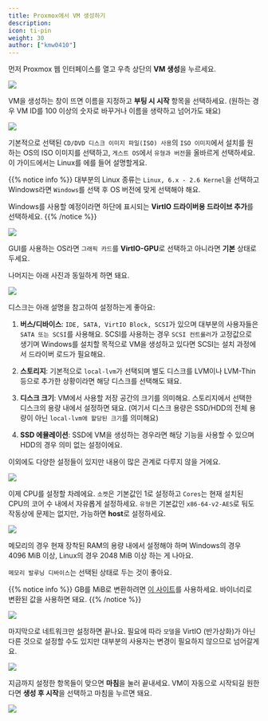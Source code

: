 ```yaml
---
title: Proxmox에서 VM 생성하기
description: 
icon: ti-pin
weight: 30
author: ["kmw0410"]
---
```


먼저 Proxmox 웹 인터페이스를 열고 우측 상단의 **VM 생성**을 누르세요.

![](./1.png)

VM을 생성하는 창이 뜨면 이름을 지정하고 **부팅 시 시작** 항목을 선택하세요. (원하는 경우 VM ID를 100 이상의 숫자로 바꾸거나 이름을 생략하고 넘어가도 돼요)

![](./2.png)

기본적으로 선택된 `CD/DVD 디스크 이미지 파일(ISO) 사용`의 `ISO 이미지`에서 설치를 원하는 OS의 ISO 이미지를 선택하고, `게스트 OS`에서 `유형과 버전`을 올바르게 선택하세요. 이 가이드에서는 Linux를 에를 들어 설명할게요.

{{% notice info %}}
대부분의 Linux 종류는 `Linux, 6.x - 2.6 Kernel`을 선택하고 Windows라면 `Windows`를 선택 후 OS 버전에 맞게 선택해야 해요.

Windows를 사용할 예정이라면 하단에 표시되는 **VirtIO 드라이버용 드라이브 추가**를 선택하세요.
{{% /notice %}}

![](./3.png)

GUI를 사용하는 OS라면 `그래픽 카드`를 **VirtIO-GPU**로 선택하고 아니라면 **기본** 상태로 두세요.

나머지는 아래 사진과 동일하게 하면 돼요.

![](./4.png)

디스크는 아래 설명을 참고하여 설정하는게 좋아요:

1. **버스/디바이스**:
`IDE, SATA, VirtIO Block, SCSI`가 있으며 대부분의 사용자들은 `SATA 또는 SCSI`를 사용해요. SCSI를 사용하는 경우 `SCSI 컨트롤러`가 고정값으로 생기며 Windows를 설치할 목적으로 VM을 생성하고 있다면 SCSI는 설치 과정에서 드라이버 로드가 필요해요.

2. **스토리지**:
기본적으로 `local-lvm`가 선택되며 별도 디스크를 LVM이나 LVM-Thin 등으로 추가한 상황이라면 해당 디스크를 선택해도 돼요.

3. **디스크 크기**:
VM에서 사용할 저장 공간의 크기를 의미해요. 스토리지에서 선택한 디스크의 용량 내에서 설정하면 돼요. (여기서 디스크 용량은 SSD/HDD의 전체 용량이 아닌 `local-lvm에 할당된 크기`를 의미해요)

4. **SSD 에뮬레이션**:
SSD에 VM을 생성하는 경우라면 해당 기능을 사용할 수 있으며 HDD의 경우 의미 없는 설정이에요.

이외에도 다양한 설정들이 있지만 내용이 많은 관계로 다루지 않을 거에요.

![](./5.png)

이제 CPU를 설정할 차례에요. `소켓`은 기본값인 1로 설정하고 `Cores`는 현재 설치된 CPU의 코어 수 내에서 자유롭게 설정하세요. `유형`은 기본값인 `x86-64-v2-AES`로 둬도 작동상에 문제는 없지만, 가능하면 **host**로 설정하세요.

![](./6.png)

메모리의 경우 현재 장착된 RAM의 용량 내에서 설정해야 하며 Windows의 경우 4096 MiB 이상, Linux의 경우 2048 MiB 이상 하는 게 나아요. 

`메모리 발루닝 디바이스`는 선택된 상태로 두는 것이 좋아요.

{{% notice info %}}
GB를 MiB로 변환하려면 [이 사이트](https://www.gbmb.org/gb-to-mb)를 사용하세요. 바이너리로 변환된 값을 사용하면 돼요.
{{% /notice %}}

![](./7.png)

마지막으로 네트워크만 설정하면 끝나요. 필요에 따라 `모델`을 VirtIO (반가상화)가 아닌 다른 것으로 설정할 수도 있지만 대부분의 사용자는 변경이 필요하지 않으므로 넘어갈게요.

![](./8.png)

지금까지 설정한 항목들이 맞으면 **마침**을 눌러 끝내세요. VM이 자동으로 시작되길 원한다면 **생성 후 시작**을 선택하고 마침을 누르면 돼요.

![](./9.png)

